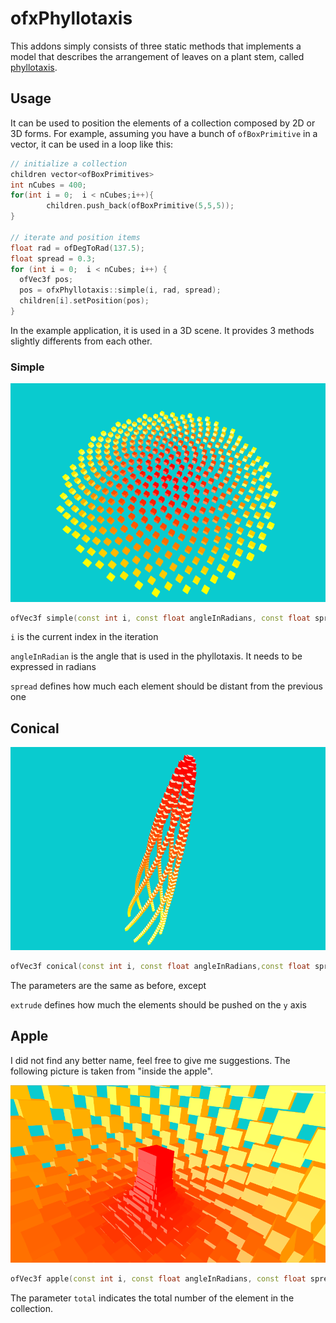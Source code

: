 # ofxPhyllotaxis

This addons simply consists of three static methods that implements a model that describes the arrangement of leaves on a plant stem, called <a href="https://en.wikipedia.org/wiki/Phyllotaxis">phyllotaxis</a>.


## Usage
It can be used to position the elements of a collection composed by 2D or 3D forms. For example, assuming you have a bunch of `ofBoxPrimitive` in a vector, it can be used in a loop like this:

```cpp
// initialize a collection
children vector<ofBoxPrimitives>
int nCubes = 400;
for(int i = 0;  i < nCubes;i++){
		children.push_back(ofBoxPrimitive(5,5,5));
}

// iterate and position items
float rad = ofDegToRad(137.5);
float spread = 0.3;
for (int i = 0;  i < nCubes; i++) {
  ofVec3f pos;
  pos = ofxPhyllotaxis::simple(i, rad, spread);
  children[i].setPosition(pos);
}
```

In the example application, it is used in a 3D scene. It provides 3 methods slightly differents from each other.

### Simple

![simple](img/1.png)

```cpp
ofVec3f simple(const int i, const float angleInRadians, const float spread)
```

`i` is the current index in the iteration

`angleInRadian` is the angle that is used in the phyllotaxis. It needs to be expressed in radians

`spread` defines how much each element should be distant from the previous one

## Conical

![conical](img/2.png)

```cpp
ofVec3f conical(const int i, const float angleInRadians,const float spread, const float extrude)
```

The parameters are the same as before, except

`extrude` defines how much the elements should be pushed on the `y` axis

## Apple

I did not find any better name, feel free to give me suggestions.
The following picture is taken from "inside the apple".

![apple](img/3.png)

```cpp
ofVec3f apple(const int i, const float angleInRadians, const float spread, const int total)
```

The parameter `total` indicates the total number of the element in the collection.

